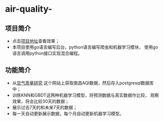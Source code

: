 # air-quality-
## 项目简介
+ 点击[项目地址](http://www.byesyoucan.xin)查看效果；
+ 本项目使用go语言编写后台，python语言编写爬虫和机器学习模块， 
    使用go语言调用python接口实现混合编程。
## 功能简介
+ 从[空气质量研究](https://www.aqistudy.cn/historydata/monthdata.php?city=%E5%8D%97%E6%98%8C) 
    这个网站上获取南昌AQI数据，然后存入postgresql数据库中；
+ 训练KNN和GBDT这两种机器学习模型，将预测数据与真实数据作比较， 
    观察效果，将会比较30天的数据；
+ 展示过去7天的和未来7天的数据；
+ 每一天自动更新展示数据，每个月自动更新机器学习模型。
